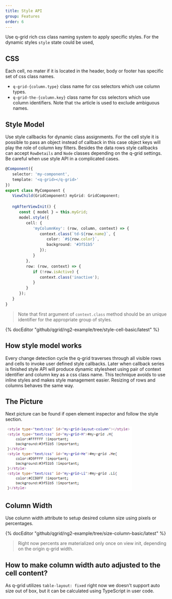 ```yaml
---
title: Style API
group: Features
order: 6
---
```


Use q-grid rich css class naming system to apply specific styles. For the dynamic styles `style` state could be used, 

## CSS

Each cell, no mater if it is located in the header, body or footer has specific set of css class names.

* `q-grid-{column.type}` class name for css selectors which use column types.
* `q-grid-the-{column.key}` class name for css selectors which use column identifiers. Note that `the` article is used to exclude ambiguous names.

## Style Model

Use style callbacks for dynamic class assignments. For the cell style it is possible to pass an object instead of callback in this case object keys will play the role of column key filters. Besides the data rows style callbacks can accept `RowDetails` and `Node` classes depending on the q-grid settings. Be careful when use style API in a complicated cases. 

```typescript
@Component({
   selector: 'my-component',
   template: '<q-grid></q-grid>'
})
export class MyComponent {
   ViewChild(GridComponent) myGrid: GridComponent;

   ngAfterViewInit() {
      const { model } = this.myGrid;
      model.style({
         cell: {
            'myColumnKey': (row, column, context) => {
               context.class(`td-${row.name}`, {
                  color: `#${row.color}`,
                  background: '#3f51b5'
               });
            }
         },
         row: (row, context) => {
            if (!row.isActive) {
               context.class('inactive');
            }
         }
      });
   }
}
```

> Note that first argument of `context.class` method should be an unique identifier for the appropriate group of styles.

{% docEditor "github/qgrid/ng2-example/tree/style-cell-basic/latest" %}

## How style model works

Every change detection cycle the q-grid traverses through all visible rows and cells to invoke user defined style callbacks. Later when callback series is finished style API will produce dynamic stylesheet using pair of context identifier and column key as a css class name. This technique avoids to use inline styles and makes style management easier. Resizing of rows and columns behaves the same way. 

## The Picture

Next picture can be found if open element inspector and follow the style section.

<img src="assets/style-api-html.png" type="image/png" />

## Column Width

Use column width attribute to setup desired column size using pixels or percentages.

{% docEditor "github/qgrid/ng2-example/tree/size-column-basic/latest" %}

> Right now percents are materialized only once on view init, depending on the origin q-grid width.

## How to make column width auto adjusted to the cell content?

As q-grid utilizes `table-layout: fixed` right now we doesn't support auto size out of box, but it can be calculated using TypeScript in user code.